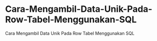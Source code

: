# Cara-Mengambil-Data-Unik-Pada-Row-Tabel-Menggunakan-SQL
Cara Mengambil Data Unik Pada Row Tabel Menggunakan SQL

